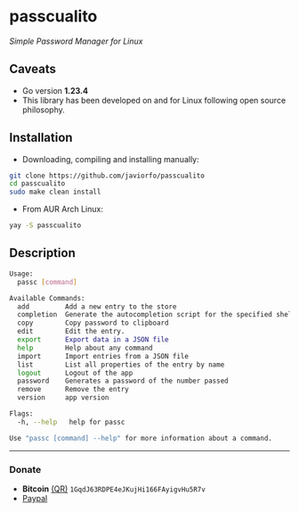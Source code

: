 # passcualito
*Simple Password Manager for Linux*

## Caveats
- Go version **1.23.4**
- This library has been developed on and for Linux following open source philosophy.

## Installation
- Downloading, compiling and installing manually:
```bash
git clone https://github.com/javiorfo/passcualito
cd passcualito
sudo make clean install
```

- From AUR Arch Linux:
```bash
yay -S passcualito
```

## Description
```bash
Usage:
  passc [command]

Available Commands:
  add         Add a new entry to the store
  completion  Generate the autocompletion script for the specified shell
  copy        Copy password to clipboard
  edit        Edit the entry.
  export      Export data in a JSON file
  help        Help about any command
  import      Import entries from a JSON file
  list        List all properties of the entry by name
  logout      Logout of the app
  password    Generates a password of the number passed
  remove      Remove the entry
  version     app version

Flags:
  -h, --help   help for passc

Use "passc [command] --help" for more information about a command.
```

---

### Donate
- **Bitcoin** [(QR)](https://raw.githubusercontent.com/javiorfo/img/master/crypto/bitcoin.png)  `1GqdJ63RDPE4eJKujHi166FAyigvHu5R7v`
- [Paypal](https://www.paypal.com/donate/?hosted_button_id=FA7SGLSCT2H8G)
